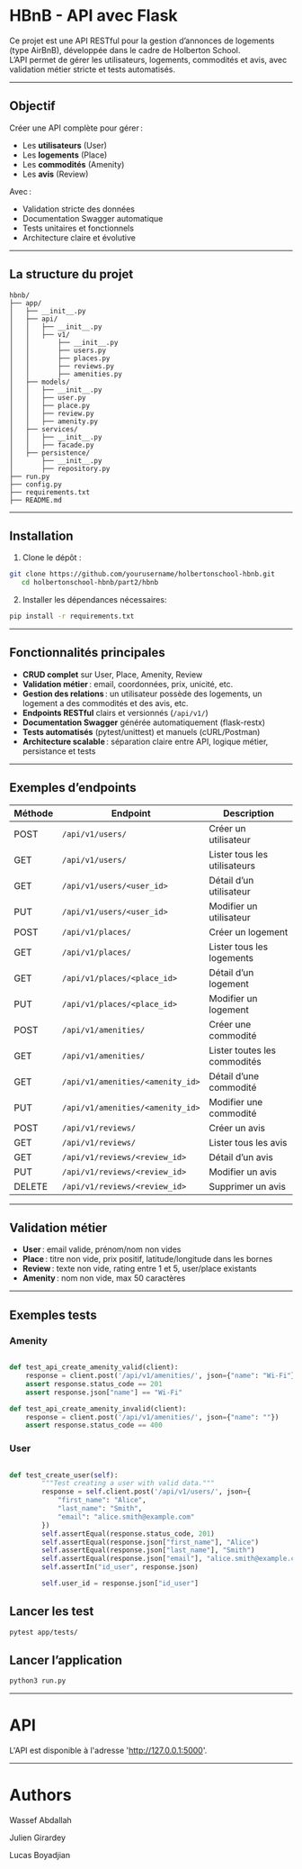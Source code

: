 # HBnB - API avec Flask

Ce projet est une API RESTful pour la gestion d’annonces de logements (type AirBnB), développée dans le cadre de Holberton School.  
L’API permet de gérer les utilisateurs, logements, commodités et avis, avec validation métier stricte et tests automatisés.

---


## Objectif

Créer une API complète pour gérer :
- Les **utilisateurs** (User)
- Les **logements** (Place)
- Les **commodités** (Amenity)
- Les **avis** (Review)

Avec :
- Validation stricte des données
- Documentation Swagger automatique
- Tests unitaires et fonctionnels
- Architecture claire et évolutive

---

## La structure du projet
```
hbnb/
├── app/
│   ├── __init__.py
│   ├── api/
│   │   ├── __init__.py
│   │   ├── v1/
│   │       ├── __init__.py
│   │       ├── users.py
│   │       ├── places.py
│   │       ├── reviews.py
│   │       ├── amenities.py
│   ├── models/
│   │   ├── __init__.py
│   │   ├── user.py
│   │   ├── place.py
│   │   ├── review.py
│   │   ├── amenity.py
│   ├── services/
│   │   ├── __init__.py
│   │   ├── facade.py
│   ├── persistence/
│       ├── __init__.py
│       ├── repository.py
├── run.py
├── config.py
├── requirements.txt
├── README.md
```

---
## Installation

1. Clone le dépôt :
```bash
git clone https://github.com/yourusername/holbertonschool-hbnb.git
   cd holbertonschool-hbnb/part2/hbnb
```
2. Installer les dépendances nécessaires:
```bash
pip install -r requirements.txt
```
---

## Fonctionnalités principales

- **CRUD complet** sur User, Place, Amenity, Review
- **Validation métier** : email, coordonnées, prix, unicité, etc.
- **Gestion des relations** : un utilisateur possède des logements, un logement a des commodités et des avis, etc.
- **Endpoints RESTful** clairs et versionnés (`/api/v1/`)
- **Documentation Swagger** générée automatiquement (flask-restx)
- **Tests automatisés** (pytest/unittest) et manuels (cURL/Postman)
- **Architecture scalable** : séparation claire entre API, logique métier, persistance et tests

---

## Exemples d’endpoints

| Méthode | Endpoint                                 | Description                        |
|---------|------------------------------------------|------------------------------------|
| POST    | `/api/v1/users/`                         | Créer un utilisateur               |
| GET     | `/api/v1/users/`                         | Lister tous les utilisateurs       |
| GET     | `/api/v1/users/<user_id>`                | Détail d’un utilisateur            |
| PUT     | `/api/v1/users/<user_id>`                | Modifier un utilisateur            |
| POST    | `/api/v1/places/`                        | Créer un logement                  |
| GET     | `/api/v1/places/`                        | Lister tous les logements          |
| GET     | `/api/v1/places/<place_id>`              | Détail d’un logement               |
| PUT     | `/api/v1/places/<place_id>`              | Modifier un logement               |
| POST    | `/api/v1/amenities/`                     | Créer une commodité                |
| GET     | `/api/v1/amenities/`                     | Lister toutes les commodités       |
| GET     | `/api/v1/amenities/<amenity_id>`         | Détail d’une commodité             |
| PUT     | `/api/v1/amenities/<amenity_id>`         | Modifier une commodité             |
| POST    | `/api/v1/reviews/`                       | Créer un avis                      |
| GET     | `/api/v1/reviews/`                       | Lister tous les avis               |
| GET     | `/api/v1/reviews/<review_id>`            | Détail d’un avis                   |
| PUT     | `/api/v1/reviews/<review_id>`            | Modifier un avis                   |
| DELETE  | `/api/v1/reviews/<review_id>`            | Supprimer un avis                  |

---

## Validation métier

- **User** : email valide, prénom/nom non vides
- **Place** : titre non vide, prix positif, latitude/longitude dans les bornes
- **Review** : texte non vide, rating entre 1 et 5, user/place existants
- **Amenity** : nom non vide, max 50 caractères

---

## Exemples tests

### Amenity

```python

def test_api_create_amenity_valid(client):
    response = client.post('/api/v1/amenities/', json={"name": "Wi-Fi"})
    assert response.status_code == 201
    assert response.json["name"] == "Wi-Fi"

def test_api_create_amenity_invalid(client):
    response = client.post('/api/v1/amenities/', json={"name": ""})
    assert response.status_code == 400
```
### User

```python

def test_create_user(self):
        """Test creating a user with valid data."""
        response = self.client.post('/api/v1/users/', json={
            "first_name": "Alice",
            "last_name": "Smith",
            "email": "alice.smith@example.com"
        })
        self.assertEqual(response.status_code, 201)
        self.assertEqual(response.json["first_name"], "Alice")
        self.assertEqual(response.json["last_name"], "Smith")
        self.assertEqual(response.json["email"], "alice.smith@example.com")
        self.assertIn("id_user", response.json)

        self.user_id = response.json["id_user"]
```
## Lancer les test 
```bash
pytest app/tests/
```
## Lancer l’application

 ```bash 
 python3 run.py 
 ``` 
---

# API

L'API est disponible à l'adresse 'http://127.0.0.1:5000'.

---

# Authors
Wassef Abdallah

Julien Girardey

Lucas Boyadjian
